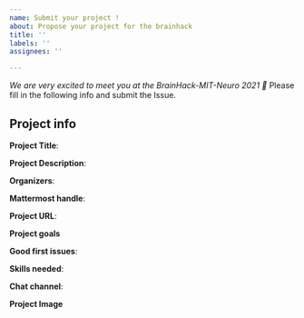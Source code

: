 ```yaml
---
name: Submit your project !
about: Propose your project for the brainhack
title: ''
labels: ''
assignees: ''

---
```


*We are very excited to meet you at the BrainHack-MIT-Neuro 2021 🎉* 
Please fill in the following info and submit the Issue.

## Project info

**Project Title**:
<!--Name of your awesome project. Please also update the title of the issue to be the title of your project-->

**Project Description**:
<!--Describe the main idea and context of your project in a few sentences.-->

**Organizers**:
<!--Your name and GitHub login, possibly more than 1 lead-->

**Mattermost handle**:

**Project URL**:

**Project goals**
<!-- what do you expect to achieve from this hackathon?-->

**Good first issues**:

**Skills needed**:
<!--Please provide the level of skills needed for example Python (intermediate)-->

**Chat channel**:
<!-- If you are creating a channel on the [brainhack mattermost](https://mattermost.brainhack.org/) try to create a
**public** channel with your project name-->

**Project Image**
